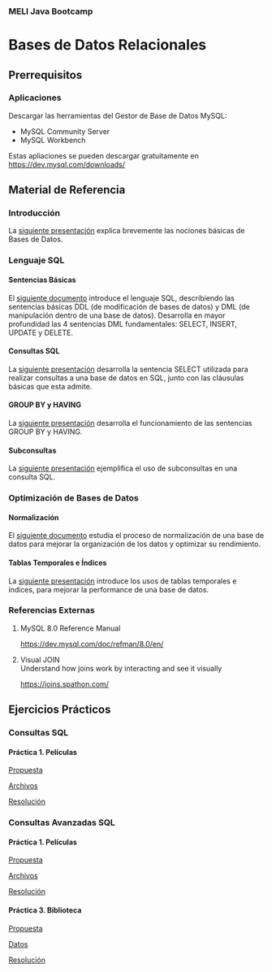 ### MELI Java Bootcamp

# Bases de Datos Relacionales

## Prerrequisitos

### Aplicaciones
Descargar las herramientas del Gestor de Base de Datos MySQL:
- MySQL Community Server
- MySQL Workbench

Estas apliaciones se pueden descargar gratuitamente en https://dev.mysql.com/downloads/

## Material de Referencia

### Introducción
La [siguiente presentación](Material/Bases_de_Datos_Relacionales-1.Introduccion.pdf) explica brevemente las nociones básicas de Bases de Datos.

### Lenguaje SQL

#### Sentencias Básicas
El [siguiente documento](Material/Bases_de_Datos_Relacionales-2.Sentencias_SQL_Intro.pdf) introduce el lenguaje SQL, describiendo las sentencias básicas DDL (de modificación de bases de datos) y DML (de manipulación dentro de una base de datos). Desarrolla en mayor profundidad las 4 sentencias DML fundamentales: SELECT, INSERT, UPDATE y DELETE.

#### Consultas SQL
La [siguiente presentación](Material/Bases_de_Datos_Relacionales-3.Consultas_SQL.pdf) desarrolla la sentencia SELECT utilizada para realizar consultas a una base de datos en SQL, junto con las cláusulas básicas que esta admite.

#### GROUP BY y HAVING
La [siguiente presentación](Material/Bases_de_Datos_Relacionales-4.Agrupamiento.pdf) desarrolla el funcionamiento de las sentencias GROUP BY y HAVING.

#### Subconsultas
La [siguiente presentación](Material/Bases_de_Datos_Relacionales-5.Subconsultas.pdf) ejemplifica el uso de subconsultas en una consulta SQL.

### Optimización de Bases de Datos

#### Normalización
El [siguiente documento](Material/Bases_de_Datos_Relacionales-6.Normalización.pdf) estudia el proceso de normalización de una base de datos para mejorar la organización de los datos y optimizar su rendimiento. 

#### Tablas Temporales e Índices
La [siguiente presentación](Material/Bases_de_Datos_Relacionales-7.Tablas_Temporales_Indices.pdf) introduce los usos de tablas temporales e índices, para mejorar la performance de una base de datos.

### Referencias Externas
1. MySQL 8.0 Reference Manual

   https://dev.mysql.com/doc/refman/8.0/en/
2. Visual JOIN  
   Understand how joins work by interacting and see it visually

   https://joins.spathon.com/

## Ejercicios Prácticos

### Consultas SQL

#### Práctica 1. Películas

[Propuesta](Prácticas/RDB-Consultas_SQL-P1-Peliculas/Consultas_SQL-P1-Peliculas.pdf)

[Archivos](Prácticas/RDB-Consultas_SQL-P1-Peliculas/15.%20movies-db.sql)

[Resolución](Prácticas/RDB-Consultas_SQL-P1-Peliculas/rdb-consultas_sql-p1-movies.sql)

### Consultas Avanzadas SQL

#### Práctica 1. Películas

[Propuesta](Prácticas/RDB-Consultas_Avanzadas_SQL-P1-Peliculas/RDB-Consultas_Avanzadas_SQL-P1-Peliculas.pdf)

[Archivos](Prácticas/RDB-Consultas_Avanzadas_SQL-P1-Peliculas/4.%20b.%20movies-db.sql)

[Resolución](Prácticas/RDB-Consultas_Avanzadas_SQL-P1-Peliculas/rdb-consultas_avanzadas_sql-p1-movies-queries.sql)

#### Práctica 3. Biblioteca

[Propuesta](Prácticas/RDB-Consultas_Avanzadas_SQL-P3-Biblioteca/Consultas_Avanzadas_SQL-P3-Biblioteca.pdf)

[Datos](Prácticas/RDB-Consultas_Avanzadas_SQL-P3-Biblioteca/rdb-consultas_avanzadas_sql-p3-biblioteca-data.sql)

[Resolución](Prácticas/RDB-Consultas_Avanzadas_SQL-P3-Biblioteca/rdb-consultas_avanzadas_sql-p3-biblioteca-queries.sql)
